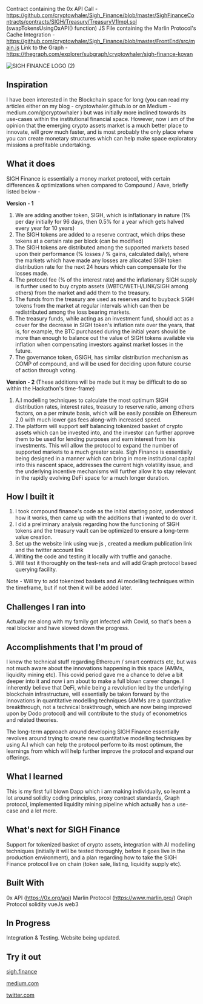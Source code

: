 Contract containing the 0x API Call - https://github.com/cryptowhaler/Sigh_Finance/blob/master/SighFinanceContracts/contracts/SIGH/Treasury/TreasuryV1Impl.sol (swapTokensUsingOxAPI() function)
JS File containing the Marlin Protocol's Cache Integration - https://github.com/cryptowhaler/Sigh_Finance/blob/master/FrontEnd/src/main.js
Link to the Graph -  https://thegraph.com/explorer/subgraph/cryptowhaler/sigh-finance-kovan


![SIGH FINANCE LOGO (2)](https://user-images.githubusercontent.com/53361416/93666418-b31b3100-fa9b-11ea-84fd-0d8b5a973643.png)


## Inspiration
I have been interested in the Blockchain space for long (you can read my articles either on my blog - cryptowhaler.github.io or on Medium - medium.com/@cryptowhaler ) but was initially more inclined towards its use-cases within the institutional financial space. However, now i am of the opinion that the emerging crypto assets market is a much better place to innovate, will grow much faster, and is most probably the only place where you can create monetary structures which can help make space exploratory missions a profitable undertaking.

## What it does
SIGH Finance is essentially a money market protocol, with certain differences & optimizations when compared to Compound / Aave, briefly listed below -

**Version - 1**

1. We are adding another token, SIGH, which is inflationary in nature (1% per day initially for 96 days, then 0.5% for a year which gets halved every year for 10 years)
2. The SIGH tokens are added to a reserve contract, which drips these tokens at a certain rate per block (can be modified)
3. The SIGH tokens are distributed among the supported markets based upon their performance (% losses / % gains, calculated daily), where the markets which have made any losses are allocated SIGH token distribution rate for the next 24 hours which can compensate for the losses made.
4. The protocol fee (% of the interest rate) and the inflationary SIGH supply is further used to buy crypto assets (WBTC/WETH/LINK/SIGH among others) from the market and add them to the treasury.
5. The funds from the treasury are used as reserves and to buyback SIGH tokens from the market at regular intervals which can then be redistributed among the loss bearing markets.
6. The treasury funds, while acting as an investment fund, should act as a cover for the decrease in SIGH token's inflation rate over the years, that is, for example, the BTC purchased during the initial years should be more than enough to balance out the value of SIGH tokens available via inflation when compensating investors against market losses in the future.
7. The governance token, GSIGH, has similar distribution mechanism as COMP of compound, and will be used for deciding upon future course of action through voting.

**Version - 2** (These additions will be made but it may be difficult to do so within the Hackathon's time-frame)

1. A.I modelling techniques to calculate the most optimum SIGH distribution rates, interest rates, treasury to reserve ratio, among others factors, on a per minute basis, which will be easily possible on Ethereum 2.0 with much lower gas fees along-with increased speed.
2. The platform will support self balancing tokenized basket of crypto assets which can be invested into, and the investor can further approve them to be used for lending purposes and earn interest from his investments. This will allow the protocol to expand the number of supported markets to a much greater scale.
Sigh Finance is essentially being designed in a manner which can bring in more institutional capital into this nascent space, addresses the current high volatility issue, and the underlying incentive mechanisms will further allow it to stay relevant in the rapidly evolving DeFi space for a much longer duration.

## How I built it
1. I took compound finance's code as the initial starting point, understood how it works, then came up with the additions that i wanted to do over it.
2. I did a preliminary analysis regarding how the functioning of SIGH tokens and the treasury vault can be optimized to ensure a long-term value creation.
3. Set up the website link using vue js , created a medium publication link and the twitter account link
4. Writing the code and testing it locally with truffle and ganache.
5. Will test it thoroughly on the test-nets and will add Graph protocol based querying facility.

Note - Will try to add tokenized baskets and AI modelling techniques within the timeframe, but if not then it will be added later.

## Challenges I ran into
Actually me along with my family got infected with Covid, so that's been a real blocker and have slowed down the progress.

## Accomplishments that I'm proud of
I knew the technical stuff regarding Ethereum / smart contracts etc, but was not much aware about the innovations happening in this space (AMMs, liquidity mining etc). This covid period gave me a chance to delve a bit deeper into it and now i am about to make a full blown career change. I inherently believe that DeFi, while being a revolution led by the underlying blockchain infrastructure, will essentially be taken forward by the innovations in quantitative modelling techniques (AMMs are a quantitative breakthrough, not a technical brakthrough, which are now being improved upon by Dodo protocol) and will contribute to the study of econometrics and related theories. 

The long-term approach around developing SIGH Finance essentially revolves around trying to create new quantitative modelling techniques by using A.I which can help the protocol perform to its most optimum, the learnings from which will help further improve the protocol and expand our offerings.

## What I learned
This is my first full blown Dapp which i am making individually, so learnt a lot around solidity coding principles, proxy contract standards, Graph protocol, implemented liquidity mining pipeline which actually has a use-case and a lot more.

## What's next for SIGH Finance
Support for tokenized basket of crypto assets, integration with AI modelling techniques (initially it will be tested thoroughly, before it goes live in the production environment), and a plan regarding how to take the SIGH Finance protocol live on chain (token sale, listing, liquidity supply etc).

## Built With
0x API (https://0x.org/api)
Marlin Protocol (https://www.marlin.pro/)
Graph Protocol 
solidity
vueJs
web3

## In Progress
Integration & Testing. 
Website being updated.

## Try it out
[sigh.finance](sigh.finance)

[medium.com]()

[twitter.com]()
